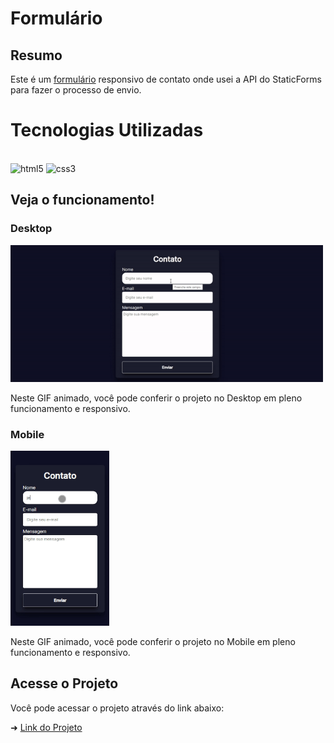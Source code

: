 # Formulário

## Resumo

Este é um [formulário](https://ezequiel-lee.github.io/formulario/) responsivo de contato onde usei a API do StaticForms para fazer o processo de envio.

# Tecnologias Utilizadas

<div style="display: inline_block"><br>
  <img height="40" width="40" alt="html5" src="https://devicons.dev.br/icons?icon=HTML&size=48&theme=dark&perline=1"/>
	<img height="40" width="40" alt="css3" src="https://devicons.dev.br/icons?icon=CSS&size=48&theme=dark&perline=1"/>
</div>

## Veja o funcionamento!
### Desktop

<img src="./private/formulario-desktop.gif" alt="Gif mostrando o funcionamento do projeto" width="500">

Neste GIF animado, você pode conferir o projeto no Desktop em pleno funcionamento e responsivo.

### Mobile

<img src="./private/formulario-mobile.gif" alt="Gif mostrando o funcionamento do projeto" height="280">

Neste GIF animado, você pode conferir o projeto no Mobile em pleno funcionamento e responsivo.

## Acesse o Projeto

Você pode acessar o projeto através do link abaixo:

➜ [Link do Projeto](https://ezequiel-lee.github.io/formulario/)

